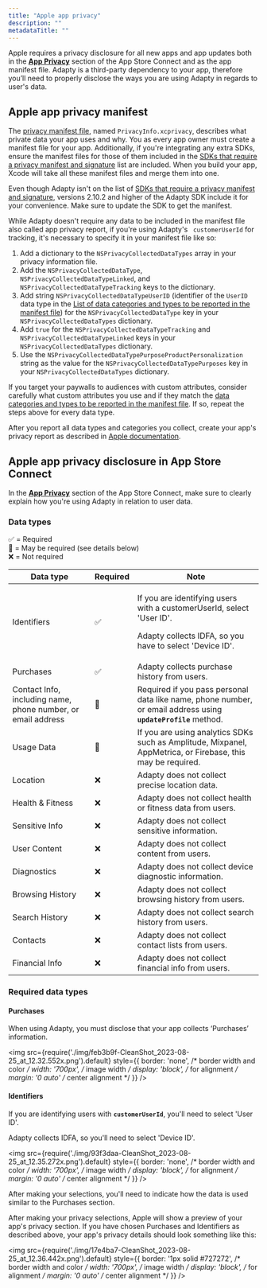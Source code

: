 ```yaml
---
title: "Apple app privacy"
description: ""
metadataTitle: ""
---
```


Apple requires a privacy disclosure for all new apps and app updates both in the [**App Privacy**](https://appstoreconnect.apple.com/apps/6477523342/distribution/privacy) section of the App Store Connect and as the app manifest file.  Adapty is a third-party dependency to your app, therefore you’ll need to properly disclose the ways you are using Adapty in regards to user's data.

## Apple app privacy manifest

The [privacy manifest file](https://developer.apple.com/documentation/bundleresources/privacy_manifest_files/describing_data_use_in_privacy_manifests), named `PrivacyInfo.xcprivacy`, describes what private data your app uses and why. You as every app owner must create a manifest file for your app. Additionally, if you're integrating any extra SDKs, ensure the manifest files for those of them included in the [SDKs that require a privacy manifest and signature](https://developer.apple.com/support/third-party-SDK-requirements/) list are included. When you build your app, Xcode will take all these manifest files and merge them into one.

Even though Adapty isn't on the list of [SDKs that require a privacy manifest and signature](https://developer.apple.com/support/third-party-SDK-requirements/), versions 2.10.2 and higher of the Adapty SDK include it for your convenience. Make sure to update the SDK to get the manifest.

While Adapty doesn't require any data to be included in the manifest file also called app privacy report, if you're using Adapty's ` customerUserId` for tracking, it's necessary to specify it in your manifest file like so: 

1. Add a dictionary to the `NSPrivacyCollectedDataTypes` array in your privacy information file. 
2. Add the `NSPrivacyCollectedDataType`, `NSPrivacyCollectedDataTypeLinked`, and `NSPrivacyCollectedDataTypeTracking` keys to the dictionary.
3. Add string `NSPrivacyCollectedDataTypeUserID` (identifier of the `UserID` data type in the [List of data categories and types to be reported in the manifest file](https://developer.apple.com/documentation/bundleresources/privacy_manifest_files/describing_data_use_in_privacy_manifests#4250555)) for the `NSPrivacyCollectedDataType` key in your `NSPrivacyCollectedDataTypes` dictionary.
4. Add `true` for the `NSPrivacyCollectedDataTypeTracking` and `NSPrivacyCollectedDataTypeLinked` keys in your `NSPrivacyCollectedDataTypes` dictionary.
5. Use the `NSPrivacyCollectedDataTypePurposeProductPersonalization` string as the value for the `NSPrivacyCollectedDataTypePurposes` key in your `NSPrivacyCollectedDataTypes` dictionary.

If you target your paywalls to audiences with custom attributes, consider carefully what custom attributes you use and if they match the [data categories and types to be reported in the manifest file](https://developer.apple.com/documentation/bundleresources/privacy_manifest_files/describing_data_use_in_privacy_manifests#4250555). If so, repeat the steps above for every data type.

After you report all data types and categories you collect, create your app's privacy report as described in [Apple documentation](https://developer.apple.com/documentation/bundleresources/privacy_manifest_files/describing_data_use_in_privacy_manifests#4239187).

## Apple app privacy disclosure in App Store Connect

In the [**App Privacy**](https://appstoreconnect.apple.com/apps/6477523342/distribution/privacy) section of the App Store Connect, make sure to clearly explain how you're using Adapty in relation to user data.

### Data types

✅ = Required  
👀 = May be required \(see details below\)  
❌ = Not required

| Data type | Required | Note |
|---------|--------|----|
| Identifiers | ✅ | <p>If you are identifying users with a customerUserId, select 'User ID'.</p><p></p><p>Adapty collects IDFA, so you have to select 'Device ID'.</p> |
| Purchases | ✅ | Adapty collects purchase history from users. |
| Contact Info, including name, phone number, or email address | 👀 | Required if you pass personal data like name, phone number, or email address using **`updateProfile`** method. |
| Usage Data | 👀 | If you are using analytics SDKs such as Amplitude, Mixpanel, AppMetrica, or Firebase, this may be required. |
| Location | ❌ | Adapty does not collect precise location data. |
| Health & Fitness | ❌ | Adapty does not collect health or fitness data from users. |
| Sensitive Info | ❌ | Adapty does not collect sensitive information. |
| User Content | ❌ | Adapty does not collect content from users. |
| Diagnostics | ❌ | Adapty does not collect device diagnostic information. |
| Browsing History | ❌ | Adapty does not collect browsing history from users. |
| Search History | ❌ | Adapty does not collect search history from users. |
| Contacts | ❌ | Adapty does not collect contact lists from users. |
| Financial Info | ❌ | Adapty does not collect financial info from users. |


### Required data types

#### Purchases

When using Adapty, you must disclose that your app collects ‘Purchases’ information.


<img
  src={require('./img/feb3b9f-CleanShot_2023-08-25_at_12.32.552x.png').default}
  style={{
    border: 'none', /* border width and color */
    width: '700px', /* image width */
    display: 'block', /* for alignment */
    margin: '0 auto' /* center alignment */
  }}
/>





#### Identifiers

If you are identifying users with **`customerUserId`**, you'll need to select 'User ID'.

Adapty collects IDFA, so you'll need to select 'Device ID'.


<img
  src={require('./img/93f3daa-CleanShot_2023-08-25_at_12.35.272x.png').default}
  style={{
    border: 'none', /* border width and color */
    width: '700px', /* image width */
    display: 'block', /* for alignment */
    margin: '0 auto' /* center alignment */
  }}
/>





After making your selections, you'll need to indicate how the data is used similar to the Purchases section.

After making your privacy selections, Apple will show a preview of your app's privacy section. If you have chosen Purchases and Identifiers as described above, your app's privacy details should look something like this:


<img
  src={require('./img/17e4ba7-CleanShot_2023-08-25_at_12.36.442x.png').default}
  style={{
    border: '1px solid #727272', /* border width and color */
    width: '700px', /* image width */
    display: 'block', /* for alignment */
    margin: '0 auto' /* center alignment */
  }}
/>


